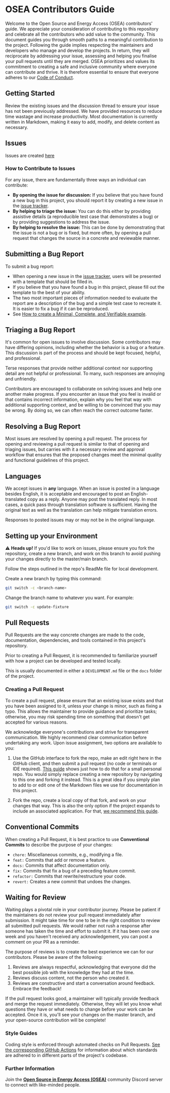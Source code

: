 # OSEA Contributors Guide

Welcome to the Open Source and Energy Access (OSEA) contributors' guide.
We appreciate your consideration of contributing to this repository and celebrate all the contributors who add value to the community.
This document guides you through smooth paths to a meaningful contribution to the project. Following the guide implies respecting the maintainers and developers who manage and develop the projects.
In return, they will reciprocate by addressing your issue, assessing and helping you finalise your pull requests until they are merged. OSEA prioritizes and values its commitment to creating a safe and inclusive community where everyone can contribute and thrive.
It is therefore essential to ensure that everyone adheres to our [Code of Conduct](./CODE_OF_CONDUCT.md).

## Getting Started

Review the existing issues and the discussion thread to ensure your issue has not been previously addressed.
We have provided resources to reduce time wastage and increase productivity.
Most documentation is currently written in Markdown, making it easy to add, modify, and delete content as necessary.

## Issues

Issues are created [here](https://github.com/EnAccess/micropowermanager-agent-app/issues/new/choose)

### How to Contribute to Issues

For any issue, there are fundamentally three ways an individual can contribute:

- **By opening the issue for discussion:** If you believe that you have found a new bug in this project, you should report it by creating a new issue in the [issue tracker](https://github.com/EnAccess/micropowermanager-agent-app/issues).
- **By helping to triage the issue:** You can do this either by providing assistive details (a reproducible test case that demonstrates a bug) or by providing suggestions to address the issue.
- **By helping to resolve the issue:** This can be done by demonstrating that the issue is not a bug or is fixed, but more often, by opening a pull request that changes the source in a concrete and reviewable manner.

## Submitting a Bug Report

To submit a bug report:

- When opening a new issue in the [issue tracker](https://github.com/EnAccess/micropowermanager-agent-app/issues/new/choose), users will be presented with a template that should be filled in.
- If you believe that you have found a bug in this project, please fill out the template to the best of your ability.
- The two most important pieces of information needed to evaluate the report are a description of the bug and a simple test case to recreate it. It is easier to fix a bug if it can be reproduced.
- See [How to create a Minimal, Complete, and Verifiable example](https://stackoverflow.com/help/mcve).

## Triaging a Bug Report

It's common for open issues to involve discussion. Some contributors may have differing opinions, including whether the behavior is a bug or a feature.
This discussion is part of the process and should be kept focused, helpful, and professional.

Terse responses that provide neither additional context nor supporting detail are not helpful or professional.
To many, such responses are annoying and unfriendly.

Contributors are encouraged to collaborate on solving issues and help one another make progress.
If you encounter an issue that you feel is invalid or that contains incorrect information, explain why you feel that way with additional supporting context, and be willing to be convinced that you may be wrong.
By doing so, we can often reach the correct outcome faster.

## Resolving a Bug Report

Most issues are resolved by opening a pull request.
The process for opening and reviewing a pull request is similar to that of opening and triaging issues, but carries with it a necessary review and approval workflow that ensures that the proposed changes meet the minimal quality and functional guidelines of this project.

## Languages

We accept issues in **any** language. When an issue is posted in a language besides English, it is acceptable and encouraged to post an English-translated copy as a reply.
Anyone may post the translated reply.
In most cases, a quick pass through translation software is sufficient.
Having the original text as well as the translation can help mitigate translation errors.

Responses to posted issues may or may not be in the original language.

## Setting up your Environment

⚠️ **Heads up!** If you'd like to work on issues, please ensure you fork the repository, create a new branch, and work on this branch to avoid pushing your changes directly to the master/main branch.

Follow the steps outlined in the repo's ReadMe file for local development.

Create a new branch by typing this command:

```bash
git switch -c <branch-name>
```

Change the branch name to whatever you want. For example:

```bash
git switch -c update-fixture
```

## Pull Requests

Pull Requests are the way concrete changes are made to the code, documentation, dependencies, and tools contained in this project's repository.

Prior to creating a Pull Request, it is recommended to familiarize yourself with how a project can be developed and tested locally.

This is usually documented in either a `DEVELOPMENT.md` file or the `docs` folder of the project.

### Creating a Pull Request

To create a pull request, please ensure that an existing issue exists and that you have been assigned to it, unless your change is minor, such as fixing a typo.
This allows the maintainer to provide guidance and prioritize tasks; otherwise, you may risk spending time on something that doesn't get accepted for various reasons.

We acknowledge everyone's contributions and strive for transparent communication.
We highly recommend clear communication before undertaking any work.
Upon issue assignment, two options are available to you:

1. Use the GitHub interface to fork the repo, make an edit right here in the GitHub client, and then submit a pull request (no code or terminals or IDE required).
   [This guide](https://guides.github.com/activities/hello-world/) shows just how to do that for a small personal repo. You would simply replace creating a new repository by navigating to this one and forking it instead.
   This is a great idea if you simply plan to add to or edit one of the Markdown files we use for documentation in this project.

2. Fork the repo, create a local copy of that fork, and work on your changes that way.
   This is also the only option if the project expands to include an associated application.
   For that, [we recommend this guide](https://www.dataschool.io/how-to-contribute-on-github).

## Conventional Commits

When creating a Pull Request, it is best practice to use **Conventional Commits** to describe the purpose of your changes:

- `chore:` Miscellaneous commits, e.g., modifying a file.
- `feat:` Commits that add or remove a feature.
- `docs:` Commits that affect documentation only.
- `fix:` Commits that fix a bug of a preceding feature commit.
- `refactor:` Commits that rewrite/restructure your code.
- `revert:` Creates a new commit that undoes the changes.

## Waiting for Review

Waiting plays a pivotal role in your contributor journey.
Please be patient if the maintainers do not review your pull request immediately after submission.
It might take time for one to be in the right condition to review all submitted pull requests.
We would rather not rush a response after someone has taken the time and effort to submit it.
If it has been over one week and you haven't received any acknowledgement, you can post a comment on your PR as a reminder.

The purpose of reviews is to create the best experience we can for our contributors.
Please be aware of the following:

1. Reviews are always respectful, acknowledging that everyone did the best possible job with the knowledge they had at the time.
2. Reviews discuss content, not the person who created it.
3. Reviews are constructive and start a conversation around feedback. Embrace the feedback!

If the pull request looks good, a maintainer will typically provide feedback and merge the request immediately.
Otherwise, they will let you know what questions they have or what needs to change before your work can be accepted.
Once it is, you'll see your changes on the master branch, and your open-source contribution will be complete!

### Style Guides

Coding style is enforced through automated checks on Pull Requests.
[See the corresponding GitHub Actions](.github/workflows/) for information about which standards are adhered to in different parts of the project's codebase.

### Further Information

Join the [**Open Source in Energy Access (OSEA)**](https://discord.osea-community.org/) community Discord server to connect with like-minded people.
